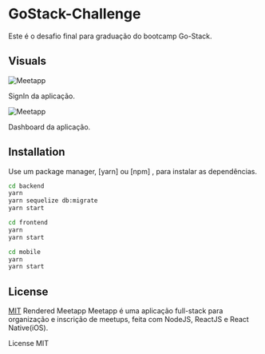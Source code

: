 # GoStack-Challenge

Este é o desafio final para graduação do bootcamp Go-Stack.

## Visuals

![Meetapp](https://user-images.githubusercontent.com/53484547/67404562-f3bbb300-f589-11e9-88b2-43fe73df72c9.png "Meetapp Screenshot")

SignIn da aplicação.

![Meetapp](https://user-images.githubusercontent.com/53484547/67404553-f1f1ef80-f589-11e9-810b-c19778ae4206.png "Meetapp Screenshot")

Dashboard da aplicação.

## Installation

Use um package manager, [yarn] ou [npm] , para instalar as dependências.

```bash
cd backend
yarn
yarn sequelize db:migrate
yarn start
```

```bash
cd frontend
yarn 
yarn start
```

```bash
cd mobile
yarn 
yarn start
```

## License
[MIT](https://choosealicense.com/licenses/mit/)
Rendered
Meetapp
Meetapp é uma aplicação full-stack para organização e inscrição de meetups, feita com NodeJS, ReactJS e React Native(iOS).

License
MIT
